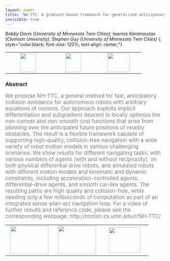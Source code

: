 ```yaml
---
layout: paper
title: "NH-TTC: A gradient-based framework for generalized anticipatory collision avoidance"
invisible: true
---
```

*Bobby Davis (University of Minnesota Twin Cities); Ioannis Karamouzas (Clemson University); Stephen Guy (University of Minnesota Twin Cities)*
{: style="color:black; font-size: 120%; text-align: center;"}

<table width="30%"> <tr>
<td style="width: 20%; text-align: center;"><a href="http://www.roboticsproceedings.org/rss16/p078.pdf"><img src="{{ site.baseurl }}/images/paper_link.png"
width = "50"  height = "60"/> </a> </td>

<td style="width: 20%; text-align: center;"><a href="http://motion.cs.umn.edu/r/NH-TTC/"><img src="{{ site.baseurl }}/images/website_link.png"
width = "50"  height = "60"/> </a> </td>

<td style="width: 20%; text-align: center;"><a href="nan"><img src="{{ site.baseurl }}/images/pheedloop_link.png"
width = "70"  height = "60"/> </a> </td>

</tr></table>

### Abstract
<html><p style="color:gray; font-size: 120%; text-align: justified;">
We propose NH-TTC, a general method for fast, anticipatory collision avoidance for autonomous robots with arbitrary equations of motions. Our approach exploits implicit differentiation and subgradient descent to locally  optimize  the  non-convex and non-smooth cost  functions  that  arise  from  planning  over  the anticipated  future positions of nearby obstacles. The result is a flexible framework capable of supporting high-quality, collision-free navigation with a wide variety of robot motion models in various challenging scenarios. We show results for different navigating tasks, with various numbers of agents (with and without reciprocity), on both physical differential drive robots, and simulated robots with different motion models and kinematic and dynamic constraints, including acceleration-controlled agents, differential-drive agents, and smooth car-like agents. The resulting paths are high quality and collision-free, while needing only a few milliseconds of computation as part of an integrated sense-plan-act navigation loop. For a video of further results and reference code, please see the corresponding webpage: http://motion.cs.umn.edu/r/NH-TTC/
</p></html>

<table width="100%"><tr><td style="width: 30%; text-align: center;"><a href="{{ site.baseurl }}/program/papers/77"> <img src="{{ site.baseurl }}/images/previous_icon.png" width = "120"  height = "90"/> </a> </td>

<td style="width: 30%; text-align: center;"><a href="{{ site.baseurl }}/program/papers"> <img src="{{ site.baseurl }}/images/overview_icon.png" width = "120"  height = "90"/> </a> </td> 

<td style="width: 30%; text-align: center;"><a href="{{ site.baseurl }}/program/papers/79"> <img src="{{ site.baseurl }}/images/next_icon.png" width = "100"  height = "80"/> </a> </td> 

</tr></table>


